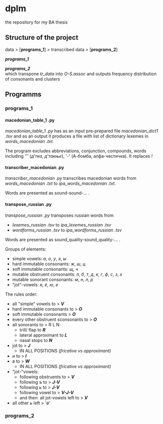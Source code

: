 # dplm
the repository for my BA thesis 

## Structure of the project 
data > [**programs_1**] > transcribed data > [**programs_2**] 

***programs_1*** 

***programs_2***  
which transpone *tr_data* into *O-S.assoc* and outputs frequency distribution of consonants and clusters

## Programms 

### programs_1 
#### macedonian_table_1 .py 
*macedonian_table_1 .py* has as an input pre-prepared file *macedonian_dict1 .tsv* and as an output it produces a file with list of dictionary lexemes in *words_macedonian .txt*. 

The program excludes abbreviations, conjunction, compounds, words including '’' (*д’тка*, *д’такње*), '-' (А-бомба, алфа-честичка). It replaces *!* 

#### transcriber_macedonian .py 
*transcriber_macedonian .py* transcribes macedonian words from *words_macedonian .txt* to *ipa_words_macedonian .txt*. 

Words are presented as sound-sound-... . 

#### transpose_russian .py 
*transpose_russian .py* transposes russian words from 
- *lexemes_russian .tsv* to *ipa_lexemes_russian .tsv* 
- *wordforms_russian .tsv* to *ipa_wordforms_russian .tsv*

Words are presented as sound_quality-sound_quality-... . 

Groups of elements: 
- simple vowels: *а*, *о*, *у*, *э*, *ы* 
- hard immutable consonants: *ж*, *ш*, *ц* 
- soft immutable consonants: *щ*, *ч* 
- mutable obstruent consonants: *п*, *б*, *т*, *д*, *к*, *г*, *ф*, *с*, *з*, *х* 
- mutable sonorant consonants: *м*, *н*, *л*, *р* 
- "jot"-vowels: *я*, *ё*, *ю*, *е*

The rules order: 
- all "simple" vowels to > ***V*** 
- hard immutable consonants to > ***O*** 
- soft immutable consonants > ***O*** 
- every other obstruent sconsonants to > ***O*** 
- all sonorants to > R L N 
  - trill/ flap to ***R***
  - lateral approximant to ***L*** 
  - nasal stops to ***N*** 
- jot to > ***J*** 
    - IN ALL POSITIONS *(fricative vs approximant)* 
- *и* to > ***I*** 
- *в* to > ***W*** 
    - IN ALL POSITIONS *(fricative vs approximant)* 
- "jot-"vowels: 
  - following obstruents to > ***V*** 
  - following *ъ* to > ***J-V*** 
  - following *ь* to > ***J-V***
  - following vowel to > ***V-J-V*** 
  - and then: all jot-vowels left to > ***V*** 
- all other *ь* left > 'ø' 



### programs_2 
